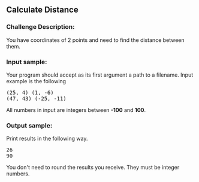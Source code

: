 <h2>Calculate Distance</h2>

<h3>Challenge Description:</h3>

<p>
    You have coordinates of 2 points and need to find
    the distance between them.
</p>

<h3>Input sample:</h3>
<p>
    Your program should accept as its first argument a path to a filename. Input example is the following
</p>
<pre class="description-input-output">(25, 4) (1, -6)
(47, 43) (-25, -11)</pre>
<p>
    All numbers in input are integers between <b>-100</b> and <b>100</b>.
</p>

<h3>Output sample:</h3>

<p>
    Print results in the following way.
</p>

<pre class="description-input-output">26
90</pre>

<p>
    You don&apos;t need to round the results you receive. They must be integer numbers.
</p>